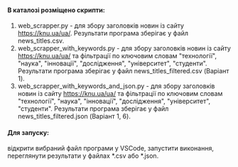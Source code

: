 #### **В каталозі розміщено скрипти:**

1. web_scrapper.py - для збору заголовків новин із сайту https://knu.ua/ua/. Результати програма зберігає у файл news_titles.csv.
2. web_scrapper_with_keywords.py - для збору заголовків новин із сайту https://knu.ua/ua/ та фільтрації по ключовим словам "технології", "наука", "інновації", "дослідження", "університет", "студенти". Результати програма зберігає у файл news_titles_filtered.csv (Варіант 1).
3. web_scrapper_with_keywords_and_json.py - для збору заголовків новин із сайту https://knu.ua/ua/ та фільтрації по ключовим словам "технології", "наука", "інновації", "дослідження", "університет", "студенти". Результати програма зберігає у файл news_titles_filtered.json (Варіант 1, 6).

#### Для запуску:

відкрити вибраний файл програми у VSCode, запустити виконання, переглянути результати у файлах *.csv або *.json.

